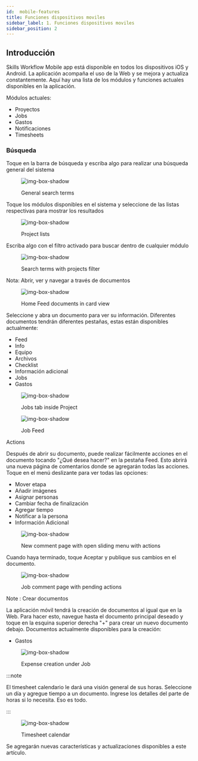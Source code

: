 ```yaml
---
id:  mobile-features
title: Funciones dispositivos moviles
sidebar_label: 1. Funciones dispositivos moviles
sidebar_position: 2
---
```


## Introducción

Skills Workflow Mobile app está disponible en todos los dispositivos iOS y Android. La aplicación acompaña el uso de la Web y se mejora y actualiza constantemente. Aquí hay una lista de los módulos y funciones actuales disponibles en la aplicación.

Módulos actuales:

- Proyectos
- Jobs
- Gastos
- Notificaciones
- Timesheets

### Búsqueda

Toque en la barra de búsqueda y escriba algo para realizar una búsqueda general del sistema

<figure>

![img-box-shadow](/img/university/mobile/mobilefeat1.png)
<figcaption>General search terms</figcaption>
</figure>

Toque los módulos disponibles en el sistema y seleccione de las listas respectivas para mostrar los resultados

<figure>

![img-box-shadow](/img/university/mobile/mobilefeat2.png)
<figcaption>Project lists</figcaption>
</figure>

Escriba algo con el filtro activado para buscar dentro de cualquier módulo
 
<figure>

![img-box-shadow](/img/university/mobile/mobilefeat3.png)
<figcaption>Search terms with projects filter</figcaption>
</figure>

Nota: Abrir, ver y navegar a través de documentos

<figure>

![img-box-shadow](/img/university/mobile/mobilefeat4.png)
<figcaption>Home Feed documents in card view</figcaption>
</figure>

Seleccione y abra un documento para ver su información. Diferentes documentos tendrán diferentes pestañas, estas están disponibles actualmente:

- Feed
- Info
- Equipo
- Archivos
- Checklist
- Información adicional
- Jobs
- Gastos

<figure>

![img-box-shadow](/img/university/mobile/mobilefeat5.png)
<figcaption>Jobs tab inside Project</figcaption>
</figure>

<figure>

![img-box-shadow](/img/university/mobile/mobilefeat6.png)
<figcaption>Job Feed</figcaption>
</figure>


Actions

Después de abrir su documento, puede realizar fácilmente acciones en el documento tocando "¿Qué desea hacer?" en la pestaña Feed. Esto abrirá una nueva página de comentarios donde se agregarán todas las acciones. Toque en el menú deslizante para ver todas las opciones:

- Mover etapa
- Añadir imágenes
- Asignar personas
- Cambiar fecha de finalización
- Agregar tiempo
- Notificar a la persona
- Información Adicional

<figure>

![img-box-shadow](/img/university/mobile/mobilefeat7.png)
<figcaption>New comment page with open sliding menu with actions</figcaption>
</figure>

Cuando haya terminado, toque Aceptar y publique sus cambios en el documento.

<figure>

![img-box-shadow](/img/university/mobile/mobilefeat8.png)
<figcaption>Job comment page with pending actions</figcaption>
</figure>

Note : Crear documentos

La aplicación móvil tendrá la creación de documentos al igual que en la Web. Para hacer esto, navegue hasta el documento principal deseado y toque en la esquina superior derecha "+" para crear un nuevo documento debajo. Documentos actualmente disponibles para la creación:

- Gastos

<figure>

![img-box-shadow](/img/university/mobile/mobilefeat9.png)
<figcaption>Expense creation under Job</figcaption>
</figure>

 :::note
 
El timesheet calendario le dará una visión general de sus horas. Seleccione un día y agregue tiempo a un documento. Ingrese los detalles del parte de horas si lo necesita. Eso es todo.
 
 :::

<figure>

![img-box-shadow](/img/university/mobile/mobilefeat10.png)
<figcaption>Timesheet calendar</figcaption>
</figure>

Se agregarán nuevas características y actualizaciones disponibles a este artículo.
